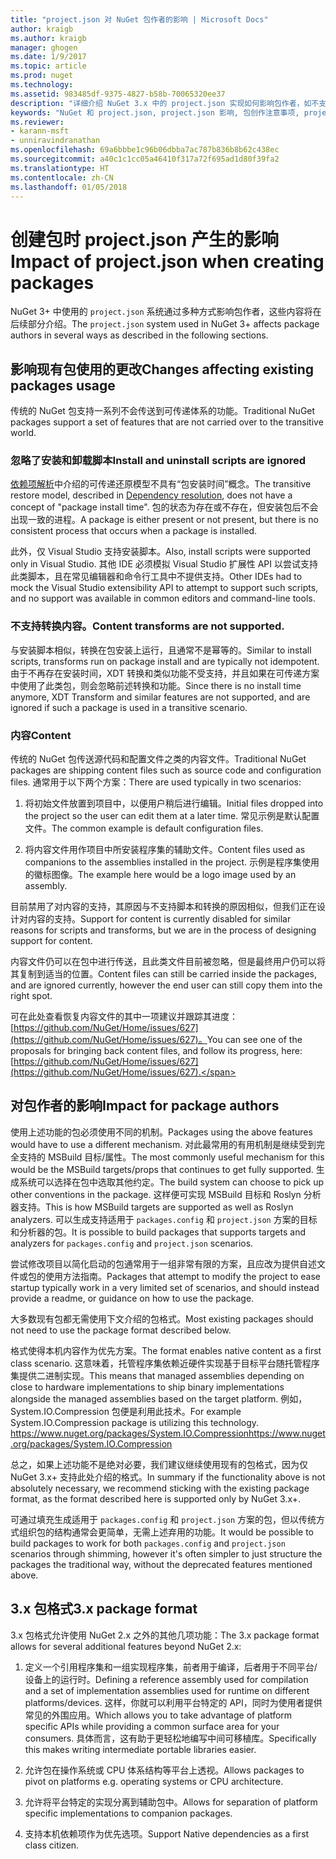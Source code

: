 ```yaml
---
title: "project.json 对 NuGet 包作者的影响 | Microsoft Docs"
author: kraigb
ms.author: kraigb
manager: ghogen
ms.date: 1/9/2017
ms.topic: article
ms.prod: nuget
ms.technology: 
ms.assetid: 983485df-9375-4827-b58b-70065320ee37
description: "详细介绍 NuGet 3.x 中的 project.json 实现如何影响包作者，如不支持的功能、内容和包格式。"
keywords: "NuGet 和 project.json, project.json 影响, 包创作注意事项, project.json 功能"
ms.reviewer:
- karann-msft
- unniravindranathan
ms.openlocfilehash: 69a6bbbe1c96b06dbba7ac787b836b8b62c438ec
ms.sourcegitcommit: a40c1c1cc05a46410f317a72f695ad1d80f39fa2
ms.translationtype: HT
ms.contentlocale: zh-CN
ms.lasthandoff: 01/05/2018
---
```

# <a name="impact-of-projectjson-when-creating-packages"></a><span data-ttu-id="2f5f9-104">创建包时 project.json 产生的影响</span><span class="sxs-lookup"><span data-stu-id="2f5f9-104">Impact of project.json when creating packages</span></span>

<span data-ttu-id="2f5f9-105">NuGet 3+ 中使用的 `project.json` 系统通过多种方式影响包作者，这些内容将在后续部分介绍。</span><span class="sxs-lookup"><span data-stu-id="2f5f9-105">The `project.json` system used in NuGet 3+ affects package authors in several ways as described in the following sections.</span></span>

## <a name="changes-affecting-existing-packages-usage"></a><span data-ttu-id="2f5f9-106">影响现有包使用的更改</span><span class="sxs-lookup"><span data-stu-id="2f5f9-106">Changes affecting existing packages usage</span></span>

<span data-ttu-id="2f5f9-107">传统的 NuGet 包支持一系列不会传送到可传递体系的功能。</span><span class="sxs-lookup"><span data-stu-id="2f5f9-107">Traditional NuGet packages support a set of features that are not carried over to the transitive world.</span></span>

### <a name="install-and-uninstall-scripts-are-ignored"></a><span data-ttu-id="2f5f9-108">忽略了安装和卸载脚本</span><span class="sxs-lookup"><span data-stu-id="2f5f9-108">Install and uninstall scripts are ignored</span></span>

<span data-ttu-id="2f5f9-109">[依赖项解析](../consume-packages/dependency-resolution.md#dependency-resolution-with-packagereference-and-projectjson)中介绍的可传递还原模型不具有“包安装时间”概念。</span><span class="sxs-lookup"><span data-stu-id="2f5f9-109">The transitive restore model, described in [Dependency resolution](../consume-packages/dependency-resolution.md#dependency-resolution-with-packagereference-and-projectjson), does not have a concept of "package install time".</span></span> <span data-ttu-id="2f5f9-110">包的状态为存在或不存在，但安装包后不会出现一致的进程。</span><span class="sxs-lookup"><span data-stu-id="2f5f9-110">A package is either present or not present, but there is no consistent process that occurs when a package is installed.</span></span>

<span data-ttu-id="2f5f9-111">此外，仅 Visual Studio 支持安装脚本。</span><span class="sxs-lookup"><span data-stu-id="2f5f9-111">Also, install scripts were supported only in Visual Studio.</span></span> <span data-ttu-id="2f5f9-112">其他 IDE 必须模拟 Visual Studio 扩展性 API 以尝试支持此类脚本，且在常见编辑器和命令行工具中不提供支持。</span><span class="sxs-lookup"><span data-stu-id="2f5f9-112">Other IDEs had to mock the Visual Studio extensibility API to attempt to support such scripts, and no support was available in common editors and command-line tools.</span></span>

### <a name="content-transforms-are-not-supported"></a><span data-ttu-id="2f5f9-113">不支持转换内容。</span><span class="sxs-lookup"><span data-stu-id="2f5f9-113">Content transforms are not supported.</span></span>

<span data-ttu-id="2f5f9-114">与安装脚本相似，转换在包安装上运行，且通常不是幂等的。</span><span class="sxs-lookup"><span data-stu-id="2f5f9-114">Similar to install scripts, transforms run on package install and are typically not idempotent.</span></span> <span data-ttu-id="2f5f9-115">由于不再存在安装时间，XDT 转换和类似功能不受支持，并且如果在可传递方案中使用了此类包，则会忽略前述转换和功能。</span><span class="sxs-lookup"><span data-stu-id="2f5f9-115">Since there is no install time anymore, XDT Transform and similar features are not supported, and are ignored if such a package is used in a transitive scenario.</span></span>


### <a name="content"></a><span data-ttu-id="2f5f9-116">内容</span><span class="sxs-lookup"><span data-stu-id="2f5f9-116">Content</span></span>

<span data-ttu-id="2f5f9-117">传统的 NuGet 包传送源代码和配置文件之类的内容文件。</span><span class="sxs-lookup"><span data-stu-id="2f5f9-117">Traditional NuGet packages are shipping content files such as source code and configuration files.</span></span> <span data-ttu-id="2f5f9-118">通常用于以下两个方案：</span><span class="sxs-lookup"><span data-stu-id="2f5f9-118">There are used typically in two scenarios:</span></span>

1. <span data-ttu-id="2f5f9-119">将初始文件放置到项目中，以便用户稍后进行编辑。</span><span class="sxs-lookup"><span data-stu-id="2f5f9-119">Initial files dropped into the project so the user can edit them at a later time.</span></span> <span data-ttu-id="2f5f9-120">常见示例是默认配置文件。</span><span class="sxs-lookup"><span data-stu-id="2f5f9-120">The common example is default configuration files.</span></span>

2. <span data-ttu-id="2f5f9-121">将内容文件用作项目中所安装程序集的辅助文件。</span><span class="sxs-lookup"><span data-stu-id="2f5f9-121">Content files used as companions to the assemblies installed in the project.</span></span> <span data-ttu-id="2f5f9-122">示例是程序集使用的徽标图像。</span><span class="sxs-lookup"><span data-stu-id="2f5f9-122">The example here would be a logo image used by an assembly.</span></span>

<span data-ttu-id="2f5f9-123">目前禁用了对内容的支持，其原因与不支持脚本和转换的原因相似，但我们正在设计对内容的支持。</span><span class="sxs-lookup"><span data-stu-id="2f5f9-123">Support for content is currently disabled for similar reasons for scripts and transforms, but we are in the process of designing support for content.</span></span>

<span data-ttu-id="2f5f9-124">内容文件仍可以在包中进行传送，且此类文件目前被忽略，但是最终用户仍可以将其复制到适当的位置。</span><span class="sxs-lookup"><span data-stu-id="2f5f9-124">Content files can still be carried inside the packages, and are ignored currently, however the end user can still copy them into the right spot.</span></span>

<span data-ttu-id="2f5f9-125">可在此处查看恢复内容文件的其中一项建议并跟踪其进度：[https://github.com/NuGet/Home/issues/627](https://github.com/NuGet/Home/issues/627)。</span><span class="sxs-lookup"><span data-stu-id="2f5f9-125">You can see one of the proposals for bringing back content files, and follow its progress, here: [https://github.com/NuGet/Home/issues/627](https://github.com/NuGet/Home/issues/627).</span></span>

## <a name="impact-for-package-authors"></a><span data-ttu-id="2f5f9-126">对包作者的影响</span><span class="sxs-lookup"><span data-stu-id="2f5f9-126">Impact for package authors</span></span>

<span data-ttu-id="2f5f9-127">使用上述功能的包必须使用不同的机制。</span><span class="sxs-lookup"><span data-stu-id="2f5f9-127">Packages using the above features would have to use a different mechanism.</span></span> <span data-ttu-id="2f5f9-128">对此最常用的有用机制是继续受到完全支持的 MSBuild 目标/属性。</span><span class="sxs-lookup"><span data-stu-id="2f5f9-128">The most commonly useful mechanism for this would be the MSBuild targets/props that continues to get fully supported.</span></span> <span data-ttu-id="2f5f9-129">生成系统可以选择在包中选取其他约定。</span><span class="sxs-lookup"><span data-stu-id="2f5f9-129">The build system can choose to pick up other conventions in the package.</span></span> <span data-ttu-id="2f5f9-130">这样便可实现 MSBuild 目标和 Roslyn 分析器支持。</span><span class="sxs-lookup"><span data-stu-id="2f5f9-130">This is how MSBuild targets are supported as well as Roslyn analyzers.</span></span> <span data-ttu-id="2f5f9-131">可以生成支持适用于 `packages.config` 和 `project.json` 方案的目标和分析器的包。</span><span class="sxs-lookup"><span data-stu-id="2f5f9-131">It is possible to build packages that supports targets and analyzers for `packages.config` and `project.json` scenarios.</span></span>

<span data-ttu-id="2f5f9-132">尝试修改项目以简化启动的包通常用于一组非常有限的方案，且应改为提供自述文件或包的使用方法指南。</span><span class="sxs-lookup"><span data-stu-id="2f5f9-132">Packages that attempt to modify the project to ease startup typically work in a very limited set of scenarios, and should instead provide a readme, or guidance on how to use the package.</span></span>

<span data-ttu-id="2f5f9-133">大多数现有包都无需使用下文介绍的包格式。</span><span class="sxs-lookup"><span data-stu-id="2f5f9-133">Most existing packages should not need to use the package format described below.</span></span>

<span data-ttu-id="2f5f9-134">格式使得本机内容作为优先方案。</span><span class="sxs-lookup"><span data-stu-id="2f5f9-134">The format enables native content as a first class scenario.</span></span> <span data-ttu-id="2f5f9-135">这意味着，托管程序集依赖近硬件实现基于目标平台随托管程序集提供二进制实现。</span><span class="sxs-lookup"><span data-stu-id="2f5f9-135">This means that managed assemblies depending on close to hardware implementations to ship binary implementations alongside the managed assemblies based on the target platform.</span></span> <span data-ttu-id="2f5f9-136">例如，System.IO.Compression 包便是利用此技术。</span><span class="sxs-lookup"><span data-stu-id="2f5f9-136">For example System.IO.Compression package is utilizing this technology.</span></span> [<span data-ttu-id="2f5f9-137">https://www.nuget.org/packages/System.IO.Compression</span><span class="sxs-lookup"><span data-stu-id="2f5f9-137">https://www.nuget.org/packages/System.IO.Compression</span></span>](https://www.nuget.org/packages/System.IO.Compression)

<span data-ttu-id="2f5f9-138">总之，如果上述功能不是绝对必要，我们建议继续使用现有的包格式，因为仅 NuGet 3.x+ 支持此处介绍的格式。</span><span class="sxs-lookup"><span data-stu-id="2f5f9-138">In summary if the functionality above is not absolutely necessary, we recommend sticking with the existing package format, as the format described here is supported only by NuGet 3.x+.</span></span>

<span data-ttu-id="2f5f9-139">可通过填充生成适用于 `packages.config` 和 `project.json` 方案的包，但以传统方式组织包的结构通常会更简单，无需上述弃用的功能。</span><span class="sxs-lookup"><span data-stu-id="2f5f9-139">It would be possible to build packages to work for both `packages.config` and `project.json` scenarios through shimming, however it's often simpler to just structure the packages the traditional way, without the deprecated features mentioned above.</span></span>


## <a name="3x-package-format"></a><span data-ttu-id="2f5f9-140">3.x 包格式</span><span class="sxs-lookup"><span data-stu-id="2f5f9-140">3.x package format</span></span>  ##

<span data-ttu-id="2f5f9-141">3.x 包格式允许使用 NuGet 2.x 之外的其他几项功能：</span><span class="sxs-lookup"><span data-stu-id="2f5f9-141">The 3.x package format allows for several additional features beyond NuGet 2.x:</span></span>

1. <span data-ttu-id="2f5f9-142">定义一个引用程序集和一组实现程序集，前者用于编译，后者用于不同平台/设备上的运行时。</span><span class="sxs-lookup"><span data-stu-id="2f5f9-142">Defining a reference assembly used for compilation and a set of implementation assemblies used for runtime on different platforms/devices.</span></span> <span data-ttu-id="2f5f9-143">这样，你就可以利用平台特定的 API，同时为使用者提供常见的外围应用。</span><span class="sxs-lookup"><span data-stu-id="2f5f9-143">Which allows you to take advantage of platform specific APIs while providing a common surface area for your consumers.</span></span> <span data-ttu-id="2f5f9-144">具体而言，这有助于更轻松地编写中间可移植库。</span><span class="sxs-lookup"><span data-stu-id="2f5f9-144">Specifically this makes writing intermediate portable libraries easier.</span></span>

2. <span data-ttu-id="2f5f9-145">允许包在操作系统或 CPU 体系结构等平台上透视。</span><span class="sxs-lookup"><span data-stu-id="2f5f9-145">Allows packages to pivot on platforms e.g. operating systems or CPU architecture.</span></span>

3. <span data-ttu-id="2f5f9-146">允许将平台特定的实现分离到辅助包中。</span><span class="sxs-lookup"><span data-stu-id="2f5f9-146">Allows for separation of platform specific implementations to companion packages.</span></span>

4. <span data-ttu-id="2f5f9-147">支持本机依赖项作为优先选项。</span><span class="sxs-lookup"><span data-stu-id="2f5f9-147">Support Native dependencies as a first class citizen.</span></span>